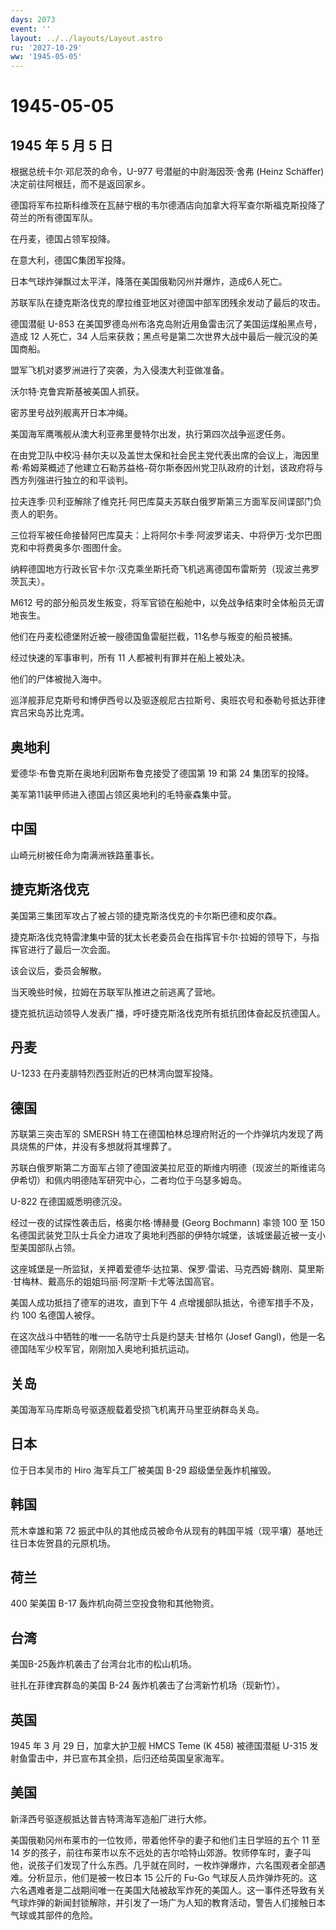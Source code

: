 ```yaml
---
days: 2073
event: ''
layout: ../../layouts/Layout.astro
ru: '2027-10-29'
ww: '1945-05-05'
---
```


# 1945-05-05

## 1945 年 5 月 5 日

根据总统卡尔·邓尼茨的命令，U-977 号潜艇的中尉海因茨·舍弗 (Heinz
Schäffer) 决定前往阿根廷，而不是返回家乡。

德国将军布拉斯科维茨在瓦赫宁根的韦尔德酒店向加拿大将军查尔斯福克斯投降了荷兰的所有德国军队。

在丹麦，德国占领军投降。

在意大利，德国C集团军投降。

日本气球炸弹飘过太平洋，降落在美国俄勒冈州并爆炸，造成6人死亡。

苏联军队在捷克斯洛伐克的摩拉维亚地区对德国中部军团残余发动了最后的攻击。

德国潜艇 U-853
在美国罗德岛州布洛克岛附近用鱼雷击沉了美国运煤船黑点号，造成 12
人死亡，34 人后来获救；黑点号是第二次世界大战中最后一艘沉没的美国商船。

盟军飞机对婆罗洲进行了突袭，为入侵澳大利亚做准备。

沃尔特·克鲁宾斯基被美国人抓获。

密苏里号战列舰离开日本冲绳。

美国海军鹰嘴舰从澳大利亚弗里曼特尔出发，执行第四次战争巡逻任务。

在由党卫队中校冯·赫尔夫以及盖世太保和社会民主党代表出席的会议上，海因里希·希姆莱概述了他建立石勒苏益格-荷尔斯泰因州党卫队政府的计划，该政府将与西方列强进行独立的和平谈判。

拉夫连季·贝利亚解除了维克托·阿巴库莫夫苏联白俄罗斯第三方面军反间谍部门负责人的职务。

三位将军被任命接替阿巴库莫夫：上将阿尔卡季·阿波罗诺夫、中将伊万·戈尔巴图克和中将费奥多尔·图图什金。

纳粹德国地方行政长官卡尔·汉克乘坐斯托奇飞机逃离德国布雷斯劳（现波兰弗罗茨瓦夫）。

M612
号的部分船员发生叛变，将军官锁在船舱中，以免战争结束时全体船员无谓地丧生。

他们在丹麦松德堡附近被一艘德国鱼雷艇拦截，11名参与叛变的船员被捕。

经过快速的军事审判，所有 11 人都被判有罪并在船上被处决。

他们的尸体被抛入海中。

巡洋舰菲尼克斯号和博伊西号以及驱逐舰尼古拉斯号、奥班农号和泰勒号抵达菲律宾吕宋岛苏比克湾。

## 奥地利

爱德华·布鲁克斯在奥地利因斯布鲁克接受了德国第 19 和第 24 集团军的投降。

美军第11装甲师进入德国占领区奥地利的毛特豪森集中营。

## 中国

山崎元树被任命为南满洲铁路董事长。

## 捷克斯洛伐克

美国第三集团军攻占了被占领的捷克斯洛伐克的卡尔斯巴德和皮尔森。

捷克斯洛伐克特雷津集中营的犹太长老委员会在指挥官卡尔·拉姆的领导下，与指挥官进行了最后一次会面。

该会议后，委员会解散。

当天晚些时候，拉姆在苏联军队推进之前逃离了营地。

捷克抵抗运动领导人发表广播，呼吁捷克斯洛伐克所有抵抗团体奋起反抗德国人。

## 丹麦

U-1233 在丹麦腓特烈西亚附近的巴林湾向盟军投降。

## 德国

苏联第三突击军的 SMERSH
特工在德国柏林总理府附近的一个炸弹坑内发现了两具烧焦的尸体，并没有多想就将其埋葬了。

苏联白俄罗斯第二方面军占领了德国波美拉尼亚的斯维内明德（现波兰的斯维诺乌伊希切）和佩内明德陆军研究中心，二者均位于乌瑟多姆岛。

U-822 在德国威悉明德沉没。

经过一夜的试探性袭击后，格奥尔格·博赫曼 (Georg Bochmann) 率领 100 至 150
名德国武装党卫队士兵全力进攻了奥地利西部的伊特尔城堡，该城堡最近被一支小型美国部队占领。

这座城堡是一所监狱，关押着爱德华·达拉第、保罗·雷诺、马克西姆·魏刚、莫里斯·甘梅林、戴高乐的姐姐玛丽·阿涅斯·卡尤等法国高官。

美国人成功抵挡了德军的进攻，直到下午 4
点增援部队抵达，令德军措手不及，约 100 名德国人被俘。

在这次战斗中牺牲的唯一一名防守士兵是约瑟夫·甘格尔 (Josef
Gangl)，他是一名德国陆军少校军官，刚刚加入奥地利抵抗运动。

## 关岛

美国海军马库斯岛号驱逐舰载着受损飞机离开马里亚纳群岛关岛。

## 日本

位于日本吴市的 Hiro 海军兵工厂被美国 B-29 超级堡垒轰炸机摧毁。

## 韩国

荒木幸雄和第 72
振武中队的其他成员被命令从现有的韩国平城（现平壤）基地迁往日本佐贺县的元原机场。

## 荷兰

400 架美国 B-17 轰炸机向荷兰空投食物和其他物资。

## 台湾

美国B-25轰炸机袭击了台湾台北市的松山机场。

驻扎在菲律宾群岛的美国 B-24 轰炸机袭击了台湾新竹机场（现新竹）。

## 英国

1945 年 3 月 29 日，加拿大护卫舰 HMCS Teme (K 458) 被德国潜艇 U-315
发射鱼雷击中，并已宣布其全损，后归还给英国皇家海军。

## 美国

新泽西号驱逐舰抵达普吉特湾海军造船厂进行大修。

美国俄勒冈州布莱市的一位牧师，带着他怀孕的妻子和他们主日学班的五个 11 至
14
岁的孩子，前往布莱市以东不远处的吉尔哈特山郊游。牧师停车时，妻子叫他，说孩子们发现了什么东西。几乎就在同时，一枚炸弹爆炸，六名围观者全部遇难。分析显示，他们是被一枚日本
15 公斤的 Fu-Go
气球反人员炸弹炸死的。这六名遇难者是二战期间唯一在美国大陆被敌军炸死的美国人。这一事件还导致有关气球炸弹的新闻封锁解除，并引发了一场广为人知的教育活动，警告人们接触日本气球或其部件的危险。